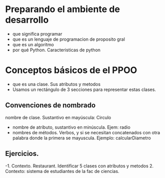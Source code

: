 # Preparando el ambiente de desarrollo

- que significa programar
- que es un lenguaje de programacion de proposito gral
- que es un algoritmo
- por qué Python. Caracteristicas de python

# Conceptos básicos de el PPOO
- que es una clase. Sus atributos y metodos
- Usamos un rectángulo de 3 secciones para representar estas clases.

## Convenciones de nombrado
  nombre de clase. Sustantivo en mayúscula: Circulo
- nombre de atributo, sustantivo en minúscula. Ejem: radio
- nombres de métodos. Verbos, y si se necesitan concatenados con otra palabra donde la primera se mayuscula. Ejemplo: calcularDiametro

## Ejercicios. 
-1. Contexto. Restaurant.
Identificar 5 clases con atributos y metodos
2. Contexto: sistema de estudiantes de la fac de ciencias.
